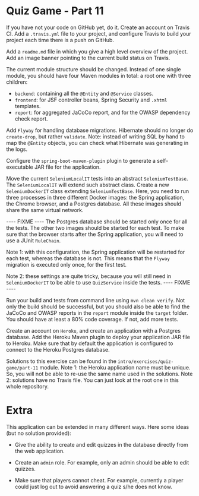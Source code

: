 # Quiz Game - Part 11


If you have not your code on GitHub yet, do it.
Create an account on Travis CI.
Add a `.travis.yml` file to your project, and configure Travis
to build your project each time there is a push on GitHub.

Add a `readme.md` file in which you give a high level overview of
the project.
Add an image banner  pointing to the current build status on Travis.


The current module structure should be changed.
Instead of one single module, you should have four Maven modules
in total: a root one with three children:

* `backend`: containing all the `@Entity` and `@Service` classes.
* `frontend`: for JSF controller beans, Spring Security and `.xhtml` templates.
* `report`: for aggregated JaCoCo report, and for the OWASP dependency 
            check report. 


Add `Flyway` for handling database migrations. 
Hibernate should no longer do `create-drop`, but rather `validate`.
Note: instead of writing SQL by hand to map the `@Entity` objects,
you can check what Hibernate was generating in the logs.


Configure the `spring-boot-maven-plugin` plugin to generate a self-executable
JAR file for the application.

 
Move the current `SeleniumLocalIT` tests into an abstract
`SeleniumTestBase`.
The `SeleniumLocalIT` will extend such abstract class.
Create a new `SeleniumDockerIT` class extending `SeleniumTestBase`.
Here, you need to run three processes in three different Docker images:
the Spring application, the Chrome browser, and a Postgres database.
All these images should share the same virtual network.

---- FIXME ----
The Postgres database should be started only once for all the tests.
The other two images should be started for each test.
To make sure that the browser starts after the Spring application,
you will need to use a JUnit `RuleChain`. 

Note 1: with this configuration, the Spring application will be restarted
for each test, whereas the database is not.
This means that the `Flyway` migration is executed only once, for the
first test. 

Note 2: these settings are quite tricky, because you will still need in
`SeleniumDockerIT` to be able to use `QuizService` inside the tests.
---- FIXME ----

Run your build and tests from command line using `mvn clean verify`.
Not only the build should be successful, but you should also be
able to find the JaCoCo and OWASP reports in the `report` module
inside the `target` folder.
You should have at least a 80% code coverage.
If not, add more tests.


Create an account on `Heroku`, and create an application with a Postgres
database.
Add the  Heroku Maven plugin to deploy your application JAR file
to Heroku.
Make sure that by default the application is configured to connect to the
Heroku Postgres database.
  
 
Solutions to this exercise can be found in the 
`intro/exercises/quiz-game/part-11` module.
Note 1: the Heroku application name must be unique. 
So, you will not be able to re-use the same name used in the solutions.
Note 2: solutions have no Travis file. You can just look at the
root one in  this whole repository.


# Extra

This application can be extended in many different ways.
Here some ideas (but no solution provided):

* Give the ability to create and edit quizzes in the database directly
  from the web application.
  
* Create an `admin` role. For example, only an admin should be able to 
  edit quizzes.   

* Make sure that players cannot cheat. For example, currently a player could
  just log out to avoid answering a quiz s/he does not know.

